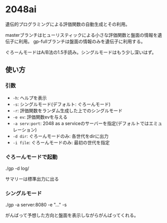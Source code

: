 2048ai
======

遺伝的プログラミングによる評価関数の自動生成とその利用。

masterブランチはヒューリスティックによる小さな評価関数と盤面の情報を遺伝子に利用。
gp-fullブランチは盤面の情報のみを遺伝子に利用する。

ぐろーんモードはA/B法の1.5手読み。シングルモードはもう少し深いはず。


使い方
------

### 引数 ###

* `-h`: ヘルプを表示
* `-s`: シングルモード(デフォルト: ぐろーんモード)
* `-r`: 評価関数をランダム生成した上でのシングルモード
* `-e ev`: 評価関数evを与える
* `-a serv:port`: 2048 as a serviceのサーバーを指定(デフォルトではエミュレーション)
* `-d dir`: ぐろーんモードのみ: 各世代をdirに出力
* `-i file`: ぐろーんモードのみ: 最初の世代を指定

### ぐろーんモードで起動 ###

  ./gp -d log/

サマリーは標準出力に出る

### シングルモード ###

  ./gp -a server:8080 -e "..." -s

がんばって予想した方向と盤面を表示しながらがんばってくれる。
